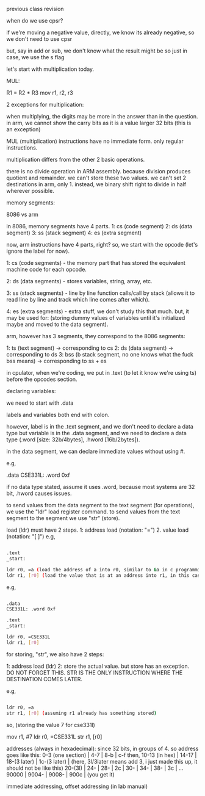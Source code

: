 previous class revision

when do we use cpsr?

if we're moving a negative value, directly, we know its already negative, so we don't need to use cpsr

but, say in add or sub, we don't know what the result might be
so just in case, we use the s flag

let's start with multiplication today.

MUL:

R1 = R2 * R3
mov r1, r2, r3

2 exceptions for multiplication:

when multiplying, the digits may be more in the answer than in the question. in arm, we cannot show the carry bits as it is a value larger 32 bits (this is an exception)

MUL (multiplication) instructions have no immediate form. only regular instructions.

multiplication differs from the other 2 basic operations.

there is no divide operation in ARM assembly.
because division produces quotient and remainder. we can't store these two values.
we can't set 2 destinations in arm, only 1.
instead, we binary shift right to divide in half wherever possible.

memory segments:

8086 vs arm

in 8086, memory segments have 4 parts.
1: cs (code segment)
2: ds (data segment)
3: ss (stack segment)
4: es (extra segment)

now, arm instructions have 4 parts, right?
so, we start with the opcode (let's ignore the label for now).

1: cs (code segments) - the memory part that has stored the equivalent machine code for each opcode.

2: ds (data segments) - stores variables, string, array, etc.

3: ss (stack segments) - line by line function calls/call by stack (allows it to read line by line and track which line comes after which).

4: es (extra segments) - extra stuff, we don't study this that much. but, it may be used for: (storing dummy values of variables until it's initialized maybe and moved to the data segment).

arm, however has 3 segments, they correspond to the 8086 segments:

1: ts (text segment) -> corresponding to cs
2: ds (data segment) -> corresponding to ds
3: bss (b stack segment, no one knows what the fuck bss means) -> corresponding to ss + es

in cpulator, when we're coding, we put in .text (to let it know we're using ts) before the opcodes section.

declaring variables:

we need to start with .data

labels and variables both end with colon.

however, label is in the .text segment, and we don't need to declare a data type
but variable is in the .data segment, and we need to declare a data type (.word [size: 32b/4bytes], .hword [16b/2bytes]).

in the data segment, we can declare immediate values without using #.

e.g,

.data
CSE331L: .word 0xf

if no data type stated, assume it uses .word, because most systems are 32 bit, .hword causes issues.

to send values from the data segment to the text segment (for operations), we use the "ldr" load register command.
to send values from the text segment to the segment we use "str" (store).

load (ldr) must have 2 steps.
1: address load (notation: "=")
2. value load (notation: "[ ]")
e.g, 
```bash

.text
_start:

ldr r0, =a (load the address of a into r0, similar to &a in c programming)
ldr r1, [r0] (load the value that is at an address into r1, in this case r0)

```
e.g,

```bash

.data
CSE331L: .word 0xf

.text
_start:

ldr r0, =CSE331L
ldr r1, [r0]

```
for storing, "str", we also have 2 steps:

1: address load (ldr)
2: store the actual value. but store has an exception. DO NOT FORGET THIS.
STR IS THE ONLY INSTRUCTION WHERE THE DESTINATION COMES LATER.

e.g,

```bash

ldr r0, =a
str r1, [r0] (assuming r1 already has something stored)

```

so, (storing the value 7 for cse331l)

mov r1, #7
ldr r0, =CSE331L
str r1, [r0]

addresses (always in hexadecimal):
since 32 bits, in groups of 4.
so address goes like this:
0-3 (one section) | 4-7 | 8-b | c-f
then,
10-13 (in hex) | 14-17 | 18-(3 later) | 1c-(3 later) |  (here, 3l/3later means add 3, i just made this up, it should not be like this)
20-(3l) | 24- | 28- | 2c |
30- | 34- | 38- | 3c |
...
90000 | 9004- | 9008- | 900c |
(you get it)

immediate addressing, offset addressing (in lab manual)